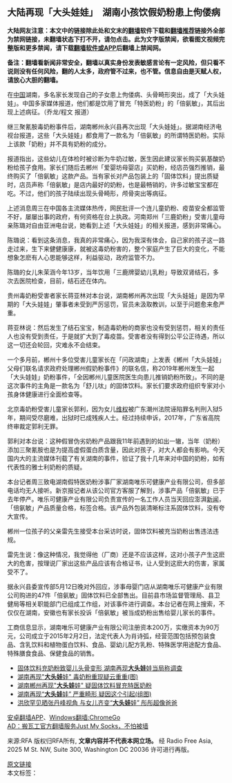 <h2>大陆再现「大头娃娃」　湖南小孩饮假奶粉患上佝偻病</h2> <p class="notice"><b>大陆网友注意：本文中的链接除此处和文末的<a href="https://github.com/bannedbook/fanqiang" >翻墙</a>软件下载和<a href="https://github.com/killgcd/justmysocks/blob/master/README.md">翻墙推荐</a>链接外全部为禁网链接，未翻墙状态下打不开，请勿点击。此为文字版禁闻，欲看图文视频完整版和更多禁闻，请下载<a href="https://github.com/bannedbook/fanqiang">翻墙软件或APP</a>后翻墙上禁闻网。</p><p>备注：翻墙看新闻非常安全，翻墙以真实身份发表敏感言论有一定风险，但只看不说则没有任何风险，翻的人太多，政府管不过来，也不管。信息自由是天赋人权，请放心大胆的翻墙。</b></p>  <div class="entry"> <p>在<span class='wp_keywordlink_affiliate'><a href="https://www.bannedbook.org/" title="中国" target="_blank">中国</a></span>湖南，多名家长发现自己的子女患上佝偻病、头骨畸形突出，成了「大头娃娃」。中国多家媒体报道，他们都是饮用了冒充「特医奶粉」的「倍氨敏」，其后出现上述病征。（乔龙/程文 报道）</p> <p>继三聚氰胺毒奶粉事件后，湖南郴州永兴县再次出现「大头娃娃」。据湖南经济电视台报道，这些「大头娃娃」都食用了一款名为「倍氨敏」的所谓特医奶粉。实际上该款「奶粉」并不具有奶粉的成分。</p> <p>报道指出，这些幼儿在体检时被诊断为牛奶过敏，医生因此建议家长购买氨基酸奶粉给孩子食用。家长们随后去郴州「爱婴坊母婴店」买奶粉，经店员强烈推销，最终购买了「倍氨敏」这款产品。当有家长对产品包装上的「固体饮料」提出质疑时，店员声称「倍氨敏」是店内最好的奶粉，也是最畅销的，许多过敏宝宝都在吃。不过，他们的孩子陆续出现头骨畸形，颅骨突出等病征。</p> <p>上述消息周三在中国各主流媒体热传，网民批评一个连儿童奶粉、疫苗安全都监管不好，屡屡出事的政府，有何资格在台上执政。河南郑州「三鹿奶粉」受害儿童母亲陈璐对自由亚洲电台说，她看到上述「大头娃娃」的相关报道，感到非常痛心。</p>  <p>陈璐说：看到这条消息，我真的非常痛心，因为我深有体会，自己家的孩子这一路走过来，生下来健健康康，就被这毒奶粉害的，整个家庭产生了巨大的变化，不能想象怎麽有人心思能够这样，利益驱动，政府监管不力。</p> <p>陈璐的女儿朱茉涵今年13岁，当年饮用「三鹿牌婴幼儿乳粉」导致双肾结石，多次去医院检查，目前，结石还在体内。</p> <p>贵州毒奶粉受害者家长蒋亚林对本台说，湖南郴州再次出现「大头娃娃」是因为早期的「大头娃娃」肇事者未受到严厉惩罚，官员未汲取教训，以至于问题愈来愈严重。</p> <p>蒋亚林说：然后发生了结石宝宝，制造毒奶粉的商家也没有受到惩罚，相关的责任人也没有受到责任，于是就扩大到了毒疫苗。受害者没有得到公平公正待遇，所以这一切还会轮回，灾难永不会结束。</p>  <p>一个多月前，郴州十多位受害儿童家长在「问政湖南」上发表《郴州「大头娃娃」父母们联名请求政府处理郴州假奶粉事件》的联名信，称2019年郴州发生一起「大头娃娃」奶粉事件，「全因郴州儿童医院医生向患儿推销奶粉所致」。不同的是这次事件的主角是一款名为「舒儿呔」的固体饮料。家长们要求政府组织专家对小孩身体健康进行全面检查等。</p> <p>北京毒奶粉受害儿童家长郭利，因为女儿<span class='wp_keywordlink_affiliate'><a href="https://www.bannedbook.org/bnews/weiquan/" title="维权" target="_blank">维权</a></span>被广东潮州法院诬陷罪名判刑入狱5年，期间受尽磨难，出狱时已成残疾人士。经过持续申诉，2017年，广东省高院终审裁定郭利无罪。</p> <p>郭利对本台说：这种假冒伪劣奶粉产品跟我11年前遇到的如出一辙，当年（奶粉）添加三聚氰胺也是为提高虚假蛋白质含量，因此对孩子，对大人都会有影响。今天国内大的主流媒体刊载了有关湖南的事件，验证了我十几年来对中国的奶粉，如有代表性的雅士利奶粉的质疑。</p> <p>本台记者周三致电湖南假特医奶粉涉事厂家湖南唯乐可健康产业有限公司，但多部电话均无人接听。新京报记者从该公司官方客服了解到，涉事产品「倍氨敏」已于去年停产。唯乐可健康产业有限公司负责宣传的一名工作人员当天回应澎湃<span class='wp_keywordlink_affiliate'><a href="https://www.bannedbook.org/" title="新闻">新闻</a></span>，「倍氨敏」产品质量合格，标签合格。该产品外包装清晰标注系固体饮料，没有夸大宣传。</p>  <p>郴州一位孩子的父亲雷先生接受本台采访时说，固体饮料被充当奶粉出售违法违规。</p> <p>雷先生说：像这种情况，我觉得他（厂商）还是不应该这样，这对小孩子产生这麽大的危害，按理说厂家出这些产品应该有合格证书，让人受到这麽大的伤害，家属受不了。</p> <p>据永兴县委宣传部5月12日晚对外回应，涉事母婴门店从湖南唯乐可健康产业有限公司购进的47件「倍氨敏」固体饮料已全部售出。目前县市场监督管理局、县卫健局等相关职能部门已组成工作组，对该事件进行调查。本台记者在网上搜索，不仅仅在湖南，安徽也有家长投诉「倍氨敏」被当成奶粉出售给婴儿家长的事件。</p> <p>工商信息显示，湖南唯乐可健康产业有限公司注册资本200万，实缴资本为90万元，公司成立于2015年2月2日，法定代表人为肖诗弧，经营范围包括预包装食品、含乳饮料和植物蛋白饮料、食品、婴幼儿配方乳粉、特殊医学用途配方食品、特殊膳食食品、保健食品的销售。</p>  <ul class='op-related-articles' title='相关阅读'> <li><a href='https://www.bannedbook.org/bnews/ssgc/20200513/1327905.html' target='_blank'>固体饮料充奶粉致婴儿头骨变形  湖南再现<b>大头娃</b>娃当局称调查</a></li> <li><a href='https://www.bannedbook.org/bnews/cbnews/20200513/1327830.html' target='_blank'>湖南再现"<b>大头娃</b>娃" 毒奶粉重现疑云重重(图)</a></li> <li><a href='https://www.bannedbook.org/bnews/baitai/20200513/1327746.html' target='_blank'>湖南郴州再现"<b>大头娃</b>娃" 疑固体饮料冒充特医奶粉</a></li> <li><a href='https://www.bannedbook.org/bnews/cbnews/20200513/1327529.html' target='_blank'>湖南再现“<b>大头娃</b>娃” 严重畸形 疑因这个引起(组图)</a></li> <li><a href='https://www.bannedbook.org/bnews/yule/20190819/1176978.html' target='_blank'>洪欣罕见晒张丹峰视角 与女儿齐变“<b>大头娃</b>娃” 彤彤超像爸爸</a></li> </ul> <div class="texttj"> <a href="https://github.com/bannedbook/fanqiang/wiki/%E7%A6%81%E9%97%BB%E7%BD%91%E5%AE%89%E5%8D%93%E7%BF%BB%E5%A2%99%E6%96%B0%E9%97%BBAPP" target="_blank">安卓翻墙APP</a>、<a href="https://github.com/bannedbook/fanqiang/wiki/Chrome%E4%B8%80%E9%94%AE%E7%BF%BB%E5%A2%99%E5%8C%85" target="_blank">Windows翻墙:ChromeGo</a><br/> <a href="https://github.com/killgcd/justmysocks/blob/master/README.md" target="_blank">AD：搬瓦工官方翻墙服务Just My Socks，不怕被墙</a> </div><p>来源:RFA  版权归RFA所有, <strong>文章内容并不代表本网立场。</strong>  经 Radio Free Asia, 2025 M St. NW, Suite 300, Washington DC 20036 许可进行再版。</p><a name='sharetosocial'></a>         <div><a href='https://www.bannedbook.org/bnews/headline/20200513/1327925.html'>原文链接</a></div>  </div><!--END ENTRY--> <div class="postfooter"> <div>本文标签：</div>  </div><!--END POSTFOOTER--> 